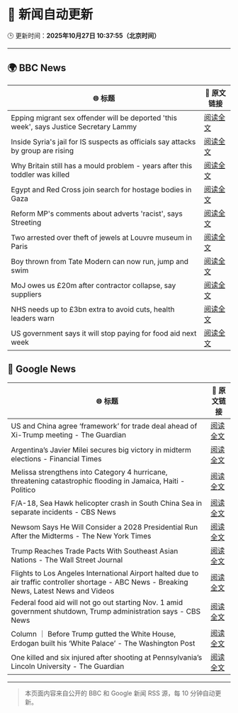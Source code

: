 # 🧠 新闻自动更新

🕒 更新时间：**2025年10月27日 10:37:55（北京时间）**

---

## 🌍 BBC News

| 🌐 标题 | 🔗 原文链接 |
|--------|-------------|
| Epping migrant sex offender will be deported 'this week', says Justice Secretary Lammy | [阅读全文](https://www.bbc.com/news/articles/cwyng49vv10o?at_medium=RSS&at_campaign=rss) |
| Inside Syria's jail for IS suspects as officials say attacks by group are rising | [阅读全文](https://www.bbc.com/news/articles/cze6y5x8np8o?at_medium=RSS&at_campaign=rss) |
| Why Britain still has a mould problem - years after this toddler was killed | [阅读全文](https://www.bbc.com/news/articles/cpwvzxzzxrxo?at_medium=RSS&at_campaign=rss) |
| Egypt and Red Cross join search for hostage bodies in Gaza | [阅读全文](https://www.bbc.com/news/articles/cx2l0mjkjkvo?at_medium=RSS&at_campaign=rss) |
| Reform MP's comments about adverts 'racist', says Streeting | [阅读全文](https://www.bbc.com/news/articles/cd7rg7wjvgvo?at_medium=RSS&at_campaign=rss) |
| Two arrested over theft of jewels at Louvre museum in Paris | [阅读全文](https://www.bbc.com/news/articles/c2em38pdv0do?at_medium=RSS&at_campaign=rss) |
| Boy thrown from Tate Modern can now run, jump and swim | [阅读全文](https://www.bbc.com/news/articles/cdx4598el5eo?at_medium=RSS&at_campaign=rss) |
| MoJ owes us £20m after contractor collapse, say suppliers | [阅读全文](https://www.bbc.com/news/articles/c4gwz8gg6plo?at_medium=RSS&at_campaign=rss) |
| NHS needs up to £3bn extra to avoid cuts, health leaders warn | [阅读全文](https://www.bbc.com/news/articles/c9934y423nzo?at_medium=RSS&at_campaign=rss) |
| US government says it will stop paying for food aid next week | [阅读全文](https://www.bbc.com/news/articles/c4g7d9j7p5qo?at_medium=RSS&at_campaign=rss) |

## 📰 Google News

| 🌐 标题 | 🔗 原文链接 |
|--------|-------------|
| US and China agree ‘framework’ for trade deal ahead of Xi-Trump meeting - The Guardian | [阅读全文](https://news.google.com/rss/articles/CBMimgFBVV95cUxNajZPV3dPdVRPMWMzWkdVWlUwUkZTZTBHX21LeS11SGx6WjYxU3RYQlRPeF81YTZCemhWQzJrNjdnSjN0OGplYkdkLXhldmo2Nkw4U0RjdjU3VU5LdmtMZ19qUlJBVVp3VURhcXNJMjlBMzkteEtBYUZHa21YZ2RZcm1RU2tETGxZbDJjV3dBaEJwUWlTVmxtTU9R?oc=5) |
| Argentina’s Javier Milei secures big victory in midterm elections - Financial Times | [阅读全文](https://news.google.com/rss/articles/CBMicEFVX3lxTE9RSUZZQmRPVERLV09TVG9FSjgzeVR3eTBwd2xYY1p0UTY3Y0xOV0hXcnRtYzZFMURnRDNDU3Nxc3BKc3BCQTRIc0Rsc1pWcVVmVGJMVXExMEpsV2JGdHlWUUp1bzZTT3Atb3lKTEZSbXQ?oc=5) |
| Melissa strengthens into Category 4 hurricane, threatening catastrophic flooding in Jamaica, Haiti - Politico | [阅读全文](https://news.google.com/rss/articles/CBMiiAFBVV95cUxQS2RuSlctN0FpM2FkaDBGRk9QSVRidmFDRXVzOEsweG9BUi05TDRtNDR1WHNLVS1WOTNPcEJUc2hnNHp0N055Q1p4WWNLclpJLXZGLW1SUkxVaG1KaUhEQjVlZGlWSlZIekhpdUNRcjBkSndXUzVBbjBTNmVxUmp2RmRyaFpqdnNV?oc=5) |
| F/A-18, Sea Hawk helicopter crash in South China Sea in separate incidents - CBS News | [阅读全文](https://news.google.com/rss/articles/CBMigwFBVV95cUxObDZTNEtycmVxN1E1a011SnRndlBXQlBxRWJuRjVvRmlLT2FWd2VuWkgxaS14LXJMTkU4ajV0T0dVajVjYjZocG91cjc5ODJMWVN0UjhwU1dTcWlXVUhGSkxGemNEcllOQ1RTQW1OOWtwT1hlZzc2cTNSQWV2ZHJyc3hqa9IBiAFBVV95cUxNTk1rN1V3dGFlUEJsaEtuNjFFaF9qUmdPVDVjeWtmSW5vaDNhTWgteENKelVtZmw1RUVqdUFQNTUwaC1BZ2NXYUgxNVh0UzZtYXpRX1ZHSi1pLVVSMm5NcmRtRmZtMm50bmZYaE5WQ0c3OG5VaW5VcVIyRjVXMW1VejhSR0RoWFdz?oc=5) |
| Newsom Says He Will Consider a 2028 Presidential Run After the Midterms - The New York Times | [阅读全文](https://news.google.com/rss/articles/CBMif0FVX3lxTFBkX0pzclY2cDZCeWdMMDlzdWhEeDBxMmpNcmVzdGVZNnlXT3lTM2k0ZmRTc3gzSV9LSEJJSGZ0bjhEaFJ1ZUE1V3hwZjFJeGRpOVk3dEZ1aVQwb0pvemtvRU12UVZXWHRIVXZRc0I1aE9oeFlDcVI0RzJsVzd1MnM?oc=5) |
| Trump Reaches Trade Pacts With Southeast Asian Nations - The Wall Street Journal | [阅读全文](https://news.google.com/rss/articles/CBMingFBVV95cUxPY0RndGJCdG1QVkZNQ1dXRWFtQlVxVHVWLTRxUWhhLWd0QWx0UEx6cVpHX2VwOWpham9EWHMzV2hDUG5QLTJjSHZKY0R4bWs4RWs5OWpUWEd2eHpUT2hLekRJdnlLMVh6clh0THVyWk9nYXcwZGEzSnJwSUw5ZjhHd0hIbTk3eUF1M0djZWpQbi1kSmhXMkRMd3E1S0kyZw?oc=5) |
| Flights to Los Angeles International Airport halted due to air traffic controller shortage - ABC News - Breaking News, Latest News and Videos | [阅读全文](https://news.google.com/rss/articles/CBMirAFBVV95cUxQNUJvMEJEWXBSUXdNTlZnV0x1ZVBjMnh5eGx3R2xrclhWM0JJWGV3Rm9OVTlCVDBnU2NqbEVxTVRicDNnNlZlR1pRcWEyY3JYRGVkODJhM3E1Q18xb004NVFqRExFak1GNTB1d0N4V01oRko1ZmdndURLWkVIU1o3WE02ODRPSkFJdFRyUkMteEphRFB6RFFDdWItbHBqXzdqODNoamZIS2VwdlhU0gGyAUFVX3lxTFBTeVJuSWhzcE1WaHBkWTFIOThsZjc1b3pHOTZseXJJc0tlN2IwRHBKSjhFbHh5aFhtQXEzUVRCN0l2dzRYQnU0SnlfbGN4X0dxV0xTMVM0WUk1X2Y0cldUTWczQUNmMWRHVEVQVWVpSkdadnNUTjN3eUhnWHVPNTJPRDBjY3U4UWdEVUdZVkhadlMzLUU4b0lBbldLUk1XOHFaaGNWaVVMcHFLbU03MmRTdEE?oc=5) |
| Federal food aid will not go out starting Nov. 1 amid government shutdown, Trump administration says - CBS News | [阅读全文](https://news.google.com/rss/articles/CBMidEFVX3lxTE9HenVNSXZFWVhuLUtlZVpXdXlSTS1IYUJrVW5LMVVveC1laDhBaW1pY2VLTzd1R1NGb1JVRFJsYU1EMERzSlozTmFpeVhZUmUyZmlSRkVrQmV4TjFkbElydk92dlpkdTZrS1Fvb2JKbFpIUWhE0gF6QVVfeXFMUHlSWmNTcFV2RTk3YklVdE9RMHJ3TUUxMEszTHJUelp2X3BMTW9TNU1mVUg0VUMwQVpNSnJHLWJpdUVUZ0RHZ1g5VzVPY0FjSTZQQVdxUWVCb09aXzFoSzV1Tms4UDVQUE94RlpaYkd5cUhkbW9taHFOc2c?oc=5) |
| Column ｜ Before Trump gutted the White House, Erdogan built his ‘White Palace’ - The Washington Post | [阅读全文](https://news.google.com/rss/articles/CBMioAFBVV95cUxOamwxaTQ0ajJaMDJrdFhwVUFWTDQtT3JWWE9RQWh0SzgxZWFraUdBWVFueFhNYkpGV0dNa0p6dVpVZmpYSFBKaXpGQWxCQUctYV8wTmpXTXE2bUV6NGlzZ3JxUmRWZzlvc0lGLU9KTHZONmdOQlVqNWpzSEcwdE5scWFkaVZkenE2V09HSmN3MldyN0Y1S3lILXB4dDlsemZO?oc=5) |
| One killed and six injured after shooting at Pennsylvania’s Lincoln University - The Guardian | [阅读全文](https://news.google.com/rss/articles/CBMikgFBVV95cUxNTUxoQ2JJWm9MQTFEM2QzWWxnTFpSWFZLM2hOQVlvSTU5a3JDTjlFdmF6dTdVdEdkT1Q1cC1xalNyb0lLWmJhRGJlZ3kwUGlTOHhVYktHaERyNnpncEJ5TTNCTWFYZ0VxamQwaWJZNVVIM09nWDc4TVBnYllteS1DbTg5R1RTY2NWZFZVQnFFOE9wQQ?oc=5) |

---
> 本页面内容来自公开的 BBC 和 Google 新闻 RSS 源，每 10 分钟自动更新。